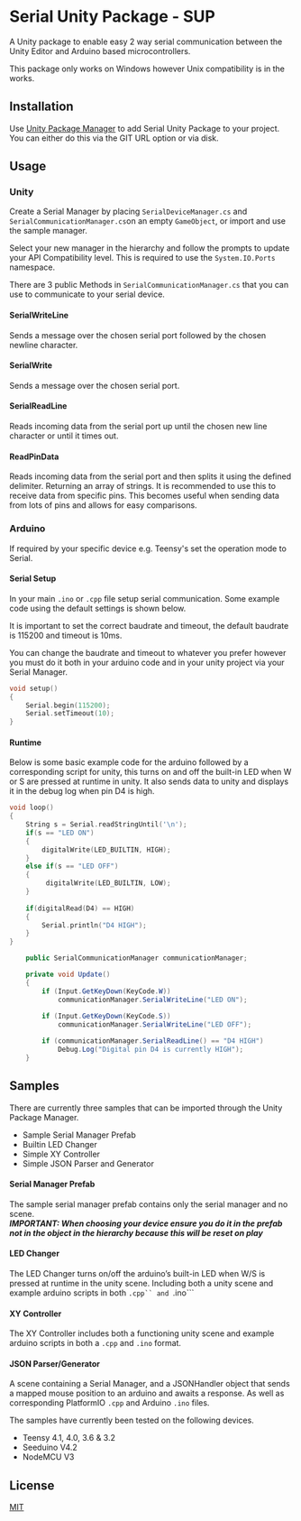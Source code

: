 # Serial Unity Package - SUP

A Unity package to enable easy 2 way serial communication between the Unity Editor and Arduino based microcontrollers. 

This package only works on Windows however Unix compatibility is in the works.

## Installation

Use [Unity Package Manager](https://docs.unity3d.com/Manual/upm-ui.html) to add Serial Unity Package to your project. You can either do this via the GIT URL option or via disk.

## Usage
### Unity
Create a Serial Manager by placing ```SerialDeviceManager.cs``` and ```SerialCommunicationManager.cs```on an empty ```GameObject```, or import and use the sample manager.

Select your new manager in the hierarchy and follow the prompts to update your API Compatibility level. This is required to use the ```System.IO.Ports``` namespace.

There are 3 public Methods in  ```SerialCommunicationManager.cs``` that you can use to communicate to your serial device.

#### SerialWriteLine
Sends a message over the chosen serial port followed by the chosen newline character. 
#### SerialWrite
Sends a message over the chosen serial port.
#### SerialReadLine 
Reads incoming data from the serial port up until the chosen new line character or until it times out.
#### ReadPinData
Reads incoming data from the serial port and then splits it using the defined delimiter. Returning an array of strings.  It is recommended to use this to receive data from specific pins. This becomes useful when sending data from lots of pins and allows for easy comparisons.

### Arduino
If required by your specific device e.g. Teensy's set the operation mode to Serial.

#### Serial Setup
In your main ```.ino``` or ```.cpp``` file setup serial communication.  Some example code using the default settings is shown below.

It is important to set the correct baudrate and timeout, the default baudrate is 115200 and timeout is 10ms.

You can change the baudrate and timeout to whatever you prefer however you must do it both in your arduino code and in your unity project via your Serial Manager.

```cpp
void setup() 
{
  	Serial.begin(115200);
  	Serial.setTimeout(10);
}
```

#### Runtime
Below is some basic example code for the arduino followed by a corresponding script for unity, this turns on and off the built-in LED when W or S are pressed at runtime in unity. It also sends data to unity and displays it in the debug log when pin D4 is high. 
```cpp
void loop() 
{
  	String s = Serial.readStringUntil('\n');
  	if(s == "LED ON")
  	{
   		digitalWrite(LED_BUILTIN, HIGH);
  	}
  	else if(s == "LED OFF")
  	{
   		 digitalWrite(LED_BUILTIN, LOW);
  	}
	
  	if(digitalRead(D4) == HIGH)
  	{
  		Serial.println("D4 HIGH");
  	}
}
```

```c#
    public SerialCommunicationManager communicationManager;

    private void Update()
    {
     	if (Input.GetKeyDown(KeyCode.W))
        	communicationManager.SerialWriteLine("LED ON");
        
    	if (Input.GetKeyDown(KeyCode.S))
        	communicationManager.SerialWriteLine("LED OFF");

     	if (communicationManager.SerialReadLine() == "D4 HIGH")
        	Debug.Log("Digital pin D4 is currently HIGH");
    }
```

## Samples
There are currently three samples that can be imported through the Unity Package Manager.

- Sample Serial Manager Prefab
- Builtin LED Changer
- Simple XY Controller
- Simple JSON Parser and Generator

#### Serial Manager Prefab
The sample serial manager prefab contains only the serial manager and no scene.<br>
***IMPORTANT: When choosing your device ensure you do it in the prefab not in the object in the hierarchy because this will be reset on play***

#### LED Changer
The LED Changer turns on/off the arduino’s built-in LED when W/S is pressed at runtime in the unity scene. Including both a unity scene and example arduino scripts in both ```.cpp`` and ```.ino```

#### XY Controller
The XY Controller includes both a functioning unity scene and example arduino scripts in both a ```.cpp``` and ```.ino``` format.

#### JSON Parser/Generator
A scene containing a Serial Manager, and a JSONHandler object that sends a mapped mouse position to an arduino and awaits a response. As well as corresponding PlatformIO ```.cpp```  and Arduino ```.ino``` files.

The samples have currently been tested on the following devices.

- Teensy 4.1, 4.0, 3.6 & 3.2
- Seeduino V4.2
- NodeMCU V3

## License
[MIT](https://github.com/HSoar96/Serial-Unity-Package/blob/main/LICENSE.md)